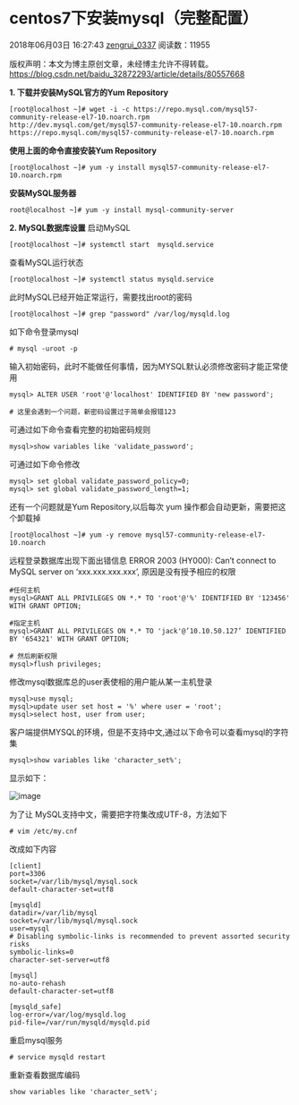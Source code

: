# centos7下安装mysql（完整配置）

2018年06月03日 16:27:43 [zengrui_0337](https://me.csdn.net/baidu_32872293) 阅读数：11955

 版权声明：本文为博主原创文章，未经博主允许不得转载。	https://blog.csdn.net/baidu_32872293/article/details/80557668

**1. 下载并安装MySQL官方的Yum Repository**

```
[root@localhost ~]# wget -i -c https://repo.mysql.com/mysql57-community-release-el7-10.noarch.rpm
http://dev.mysql.com/get/mysql57-community-release-el7-10.noarch.rpm
https://repo.mysql.com/mysql57-community-release-el7-10.noarch.rpm
```

**使用上面的命令直接安装Yum Repository**

```
[root@localhost ~]# yum -y install mysql57-community-release-el7-10.noarch.rpm
```

**安装MySQL服务器**

```
root@localhost ~]# yum -y install mysql-community-server
```

**2. MySQL数据库设置** 
启动MySQL

```
[root@localhost ~]# systemctl start  mysqld.service
```

查看MySQL运行状态

```
[root@localhost ~]# systemctl status mysqld.service
```

此时MySQL已经开始正常运行，需要找出root的密码

```
[root@localhost ~]# grep "password" /var/log/mysqld.log
```

如下命令登录mysql

```
# mysql -uroot -p
```

输入初始密码，此时不能做任何事情，因为MYSQL默认必须修改密码才能正常使用

```
mysql> ALTER USER 'root'@'localhost' IDENTIFIED BY 'new password';

# 这里会遇到一个问题，新密码设置过于简单会报错123
```

可通过如下命令查看完整的初始密码规则

```
mysql>show variables like 'validate_password';
```

可通过如下命令修改

```
mysql> set global validate_password_policy=0;
mysql> set global validate_password_length=1;
```

还有一个问题就是Yum Repository,以后每次 yum 操作都会自动更新，需要把这个卸载掉

```
[root@localhost ~]# yum -y remove mysql57-community-release-el7-10.noarch
```

远程登录数据库出现下面出错信息 
ERROR 2003 (HY000): Can’t connect to MySQL server on ‘xxx.xxx.xxx.xxx’, 
原因是没有授予相应的权限

```
#任何主机
mysql>GRANT ALL PRIVILEGES ON *.* TO 'root'@'%' IDENTIFIED BY '123456' WITH GRANT OPTION;

#指定主机
mysql>GRANT ALL PRIVILEGES ON *.* TO 'jack'@’10.10.50.127’ IDENTIFIED BY '654321' WITH GRANT OPTION;

# 然后刷新权限
mysql>flush privileges;
```

修改mysql数据库总的user表使相的用户能从某一主机登录

```
mysql>use mysql;
mysql>update user set host = '%' where user = 'root';
mysql>select host, user from user;
```

客户端提供MYSQL的环境，但是不支持中文,通过以下命令可以查看mysql的字符集

```
mysql>show variables like 'character_set%';
```

显示如下：

![image](https://note.youdao.com/yws/public/resource/3603e7790bd5457e32e7db9b4b934ebf/xmlnote/79CB4D7450C948AC8DE3744F5CF8020D/2946)

为了让 MySQL支持中文，需要把字符集改成UTF-8，方法如下

```
# vim /etc/my.cnf
```

改成如下内容

```
[client]
port=3306
socket=/var/lib/mysql/mysql.sock
default-character-set=utf8

[mysqld]
datadir=/var/lib/mysql
socket=/var/lib/mysql/mysql.sock
user=mysql
# Disabling symbolic-links is recommended to prevent assorted security risks
symbolic-links=0
character-set-server=utf8

[mysql]
no-auto-rehash
default-character-set=utf8

[mysqld_safe]
log-error=/var/log/mysqld.log
pid-file=/var/run/mysqld/mysqld.pid
```

重启mysql服务

```
# service mysqld restart
```

重新查看数据库编码

```
show variables like 'character_set%';
```